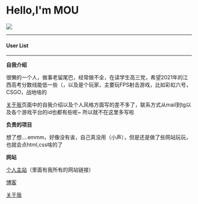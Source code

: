 # Hello,I'm MOU

![](https://kyun.ltyuanfang.cn/tc/2020/09/02/06bcb167ff840.jpg)

---

#### User List

---

**自我介绍**

很懒的一个人，做事老留尾巴，经常做不全，在读学生高三党，希望2021年的江西高考分数线能低一些（，以及是个玩家，主要玩FPS射击游戏，比如彩虹六号，CSGO，战地啥的

[关于我](http://about.mou.best)页面中的自我介绍以及个人风格方面写的差不多了，联系方式从mail到tg以及各个游戏平台的id也都有些呢~ 所以就不在这里多写啦

**负责的项目**

想了想....emmm，好像没有诶，自己真没用（小声），但是还是做了些网站玩玩，也就会点html,css啥的了

**网站**

[个人主站](http://mou.best)（里面有我所有的网站链接）

[博客](http://blog.mou.best)

[关于我](http://about.mou.best)




